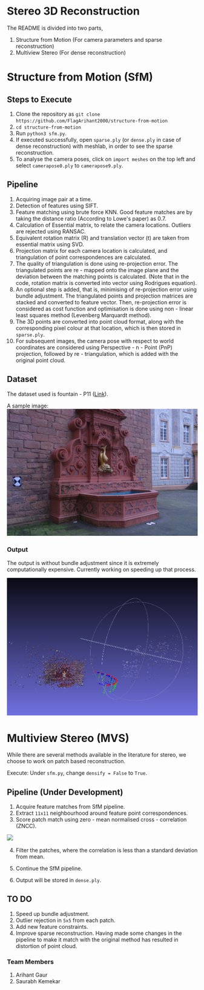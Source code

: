 # Stereo 3D Reconstruction

The README is divided into two parts,
1. Structure from Motion (For camera parameters and sparse reconstruction)
2. Multiview Stereo (For dense reconstruction)

# Structure from Motion (SfM)

## Steps to Execute

1. Clone the repository as ```git clone https://github.com/FlagArihant2000/structure-from-motion```
2. ```cd structure-from-motion```
3. Run ```python3 sfm.py```.
4. If executed successfully, open ```sparse.ply``` (or ```dense.ply``` in case of dense reconstruction) with meshlab, in order to see the sparse reconstruction. 
5. To analyse the camera poses, click on ```import meshes``` on the top left and select ```camerapose0.ply``` to ```camerapose9.ply```.

## Pipeline
1. Acquiring image pair at a time.
2. Detection of features using SIFT.
3. Feature matching using brute force KNN. Good feature matches are by taking the distance ratio (According to Lowe's paper) as 0.7.
4. Calculation of Essential matrix, to relate the camera locations. Outliers are rejected using RANSAC.
5. Equivalent rotation matrix (R) and translation vector (t) are taken from essential matrix using SVD.
6. Projection matrix for each camera location is calculated, and triangulation of point correspondences are calculated.
7. The quality of triangulation is done using re-projection error. The triangulated points are re - mapped onto the image plane and the deviation between the matching points is calculated. (Note that in the code, rotation matrix is converted into vector using Rodrigues equation).
8. An optional step is added, that is, minimising of re-projection error using bundle adjustment. The triangulated points and projection matrices are stacked and converted to feature vector. Then, re-projection error is considered as cost function and optimisation is done using non - linear least squares method (Levenberg Marquardt method).
9. The 3D points are converted into point cloud format, along with the corresponding pixel colour at that location, which is then stored in ```sparse.ply```.
10. For subsequent images, the camera pose with respect to world coordinates are considered using Perspective - n - Point (PnP) projection, followed by re - triangulation, which is added with the original point cloud.

## Dataset

The dataset used is fountain - P11 ([Link](https://github.com/openMVG/SfM_quality_evaluation/tree/master/Benchmarking_Camera_Calibration_2008/fountain-P11)).

A sample image:
<img src="Dataset/0008.jpg" style="zoom:50%;" />

### Output

The output is without bundle adjustment since it is extremely computationally expensive. Currently working on speeding up that process.

<img src="Result/resultpnp.png" alt="Image" style="zoom:50%;" />

# Multiview Stereo (MVS)

While there are several methods available in the literature for stereo, we choose to work on patch based reconstruction.

Execute: Under ```sfm.py```, change ```densify = False``` to ```True```.

## Pipeline (Under Development)
1. Acquire feature matches from SfM pipeline.
4. Extract ```11x11``` neighbourhood around feature point correspondences.
5. Score patch match using zero - mean normalised cross - correlation (ZNCC).

![](https://wikimedia.org/api/rest_v1/media/math/render/svg/6bd813cba989aead180c50ddb1c1a64c369bf45c)

4. Filter the patches, where the correlation is less than a standard deviation from mean.

5. Continue the SfM pipeline.
6. Output will be stored in ```dense.ply```.

## TO DO

1. Speed up bundle adjustment.
2. Outlier rejection in ```5x5``` from each patch.
3. Add new feature constraints.
4. Improve sparse reconstruction. Having made some changes in the pipeline to make it match with the original method has resulted in distortion of point cloud.

### Team Members

1. Arihant Gaur
2. Saurabh Kemekar


